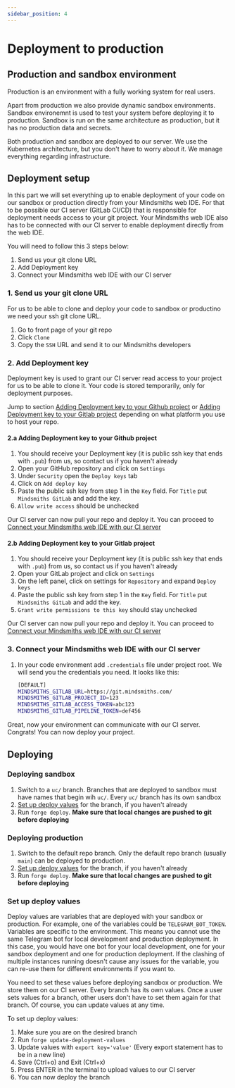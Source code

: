 ```yaml
---
sidebar_position: 4
---
```


# Deployment to production

## Production and sandbox environment

Production is an environment with a fully working system for real users.

Apart from production we also provide dynamic sandbox environments. Sandbox environemnt is used to test your system before deploying it to production. Sandbox is run on the same architecture as production, but it has no production data and secrets.

Both production and sandbox are deployed to our server. We use the Kubernetes architecture, but you don't have to worry about it. We manage everything regarding infrastructure.

## Deployment setup

In this part we will set everything up to enable deployment of your code on our sandbox or production directly from your Mindsmiths web IDE. For that to be possible our CI server (GitLab CI/CD) that is responsible for deployment needs access to your git project. Your Mindsmiths web IDE also has to be connected with our CI server to enable deployment directly from the web IDE.

You will need to follow this 3 steps below:

1. Send us your git clone URL
2. Add Deployment key
3. Connect your Mindsmiths web IDE with our CI server

### 1. Send us your git clone URL

For us to be able to clone and deploy your code to sandbox or productino we need your ssh git clone URL. 

1. Go to front page of your git repo
2. Click `Clone`
3. Copy the `SSH` URL and send it to our Mindsmiths developers

### 2. Add Deployment key

Deployment key is used to grant our CI server read access to your project for us to be able to clone it. Your code is stored temporarily, only for deployment purposes.

Jump to section [Adding Deployment key to your Github project](#2a-adding-deployment-key-to-your-github-project) or [Adding Deployment key to your Gitlab project](#2b-adding-deployment-key-to-your-gitlab-project) depending on what platform you use to host your repo.

#### 2.a Adding Deployment key to your Github project

1. You should receive your Deployment key (it is public ssh key that ends with `.pub`) from us, so contact us if you haven't already
2. Open your GitHub repository and click on `Settings`
3. Under `Security` open the `Deploy keys` tab
4. Click on `Add deploy key`
5. Paste the public ssh key from step 1 in the `Key` field. For `Title` put `Mindsmiths GitLab` and add the key.
6. `Allow write access` should be unchecked

Our CI server can now pull your repo and deploy it. You can proceed to [Connect your Mindsmiths web IDE with our CI server](#3-connect-your-mindsmiths-web-ide-with-our-ci-server)

#### 2.b Adding Deployment key to your Gitlab project

1. You should receive your Deployment key (it is public ssh key that ends with `.pub`) from us, so contact us if you haven't already
2. Open your GitLab project and click on `Settings`
3. On the left panel, click on settings for `Repository` and expand `Deploy keys`
4. Paste the public ssh key from step 1 in the `Key` field. For `Title` put `Mindsmiths GitLab` and add the key.
5. `Grant write permissions to this key` should stay unchecked

Our CI server can now pull your repo and deploy it. You can proceed to [Connect your Mindsmiths web IDE with our CI server](#3-connect-your-mindsmiths-web-ide-with-our-ci-server)

### 3. Connect your Mindsmiths web IDE with our CI server

1. In your code environment add `.credentials` file under project root. We will send you the credentials you need. It looks like this:
    ```bash
    [DEFAULT]
    MINDSMITHS_GITLAB_URL=https://git.mindsmiths.com/
    MINDSMITHS_GITLAB_PROJECT_ID=123
    MINDSMITHS_GITLAB_ACCESS_TOKEN=abc123
    MINDSMITHS_GITLAB_PIPELINE_TOKEN=def456
    ```

Great, now your environment can communicate with our CI server. Congrats! You can now deploy your project.

## Deploying

### Deploying sandbox

1. Switch to a `uc/` branch. Branches that are deployed to sandbox must have names that begin wih `uc/`. Every `uc/` branch has its own sandbox
2. [Set up deploy values](#set-up-deploy-values) for the branch, if you haven't already
3. Run `forge deploy`. **Make sure that local changes are pushed to git before deploying**


### Deploying production

1. Switch to the default repo branch. Only the default repo branch (usually `main`) can be deployed to production.
2. [Set up deploy values](#set-up-deploy-values) for the branch, if you haven't already
3. Run `forge deploy`. **Make sure that local changes are pushed to git before deploying**

### Set up deploy values

Deploy values are variables that are deployed with your sandbox or production. For example, one of the variables could be `TELEGRAM_BOT_TOKEN`. Variables are specific to the environment. This means you cannot use the same Telegram bot for local development and production deployment. In this case, you would have one bot for your local development, one for your sandbox deployment and one for production deployment. If the clashing of multiple instances running doesn't cause any issues for the variable, you can re-use them for different environments if you want to.

You need to set these values before deploying sandbox or production. We store them on our CI server. Every branch has its own values. Once a user sets values for a branch, other users don't have to set them again for that branch. Of course, you can update values at any time.

To set up deploy values:
1. Make sure you are on the desired branch
2. Run `forge update-deployment-values`
3. Update values with `export key='value'` (Every export statement has to be in a new line)
4. Save (Ctrl+o) and Exit (Ctrl+x)
5. Press ENTER in the terminal to upload values to our CI server
6. You can now deploy the branch
